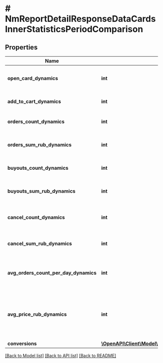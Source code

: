 # # NmReportDetailResponseDataCardsInnerStatisticsPeriodComparison

## Properties

Name | Type | Description | Notes
------------ | ------------- | ------------- | -------------
**open_card_dynamics** | **int** | Динамика переходов в карточку товара | [optional]
**add_to_cart_dynamics** | **int** | Динамика добавлений в корзину | [optional]
**orders_count_dynamics** | **int** | Динамика количества заказов | [optional]
**orders_sum_rub_dynamics** | **int** | Динамика суммы заказов, рублей | [optional]
**buyouts_count_dynamics** | **int** | Динамика выкупов, штук | [optional]
**buyouts_sum_rub_dynamics** | **int** | Динамика суммы выкупов, рублей | [optional]
**cancel_count_dynamics** | **int** | Динамика отмен товаров, штук | [optional]
**cancel_sum_rub_dynamics** | **int** | Динамика сумм отмен товаров, рублей | [optional]
**avg_orders_count_per_day_dynamics** | **int** | Динамика среднего количества заказов в день | [optional]
**avg_price_rub_dynamics** | **int** | Динамика средней цены на товары. Учитываются скидки для акций и WB скидка. | [optional]
**conversions** | [**\OpenAPI\Client\Model\NmReportDetailResponseDataCardsInnerStatisticsPeriodComparisonConversions**](NmReportDetailResponseDataCardsInnerStatisticsPeriodComparisonConversions.md) |  | [optional]

[[Back to Model list]](../../README.md#models) [[Back to API list]](../../README.md#endpoints) [[Back to README]](../../README.md)
